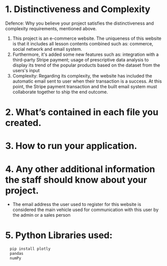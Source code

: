 # 1. Distinctiveness and Complexity
Defence: Why you believe your project satisfies the distinctiveness and complexity requirements, mentioned above.
1. This project is an e-commerce website. The uniqueness of this website is that it includes all lesson contents combined such as: commerce, social network and email system.
2. Furthermore, it's added some new features such as: integration with a third-party Stripe payment; usage of prescriptive data analysis to display its trend of the popular products based on the dataset from the users's input
3. Complexity: Regarding its complexity, the website has included the automatic email sent to user when their transaction is a success. At this point, the Stripe payment transaction and the built email system must collaborate together to ship the end outcome.
   
# 2. What’s contained in each file you created.
# 3. How to run your application.
# 4. Any other additional information the staff should know about your project. 
- The email address the user used to register for this website is considered the main vehicle used for communication with this user by the admin or a sales person
# 5. Python Libraries used:

 ```python
   pip install plotly
   pandas
   numPy
```
